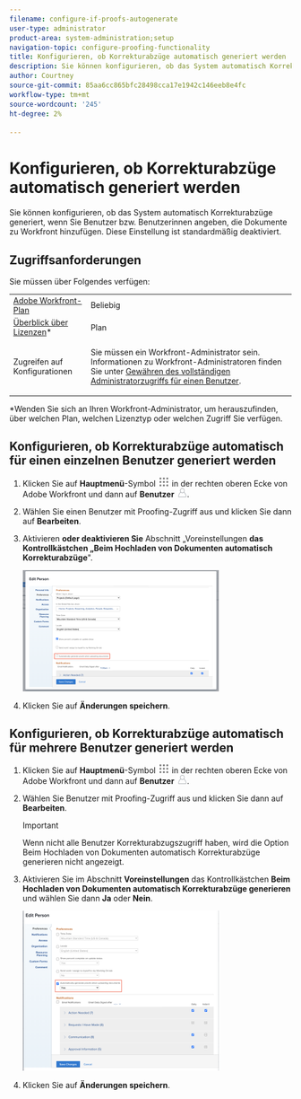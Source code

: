 ```yaml
---
filename: configure-if-proofs-autogenerate
user-type: administrator
product-area: system-administration;setup
navigation-topic: configure-proofing-functionality
title: Konfigurieren, ob Korrekturabzüge automatisch generiert werden
description: Sie können konfigurieren, ob das System automatisch Korrekturabzüge generiert, wenn Sie Benutzer bzw. Benutzerinnen angeben, die Dokumente zu Workfront hinzufügen. Diese Einstellung ist standardmäßig deaktiviert.
author: Courtney
source-git-commit: 85aa6cc865bfc28498cca17e1942c146eeb8e4fc
workflow-type: tm+mt
source-wordcount: '245'
ht-degree: 2%

---
```



# Konfigurieren, ob Korrekturabzüge automatisch generiert werden

Sie können konfigurieren, ob das System automatisch Korrekturabzüge generiert, wenn Sie Benutzer bzw. Benutzerinnen angeben, die Dokumente zu Workfront hinzufügen. Diese Einstellung ist standardmäßig deaktiviert.

## Zugriffsanforderungen

Sie müssen über Folgendes verfügen:

<table style="table-layout:auto"> 
 <col> 
 <col> 
 <tbody> 
  <tr> 
   <td role="rowheader"><a href="https://www.workfront.com/plans" target="_blank">Adobe Workfront-Plan</a> </td> 
   <td>Beliebig</td> 
  </tr> 
  <tr> 
   <td role="rowheader"><a href="../../../administration-and-setup/add-users/access-levels-and-object-permissions/wf-licenses.md" class="MCXref xref">Überblick über Lizenzen</a>*</td> 
   <td>Plan</td> 
  </tr> 
  <tr> 
   <td role="rowheader">Zugreifen auf Konfigurationen</td> 
   <td> <p>Sie müssen ein Workfront-Administrator sein. Informationen zu Workfront-Administratoren finden Sie unter <a href="../../../administration-and-setup/add-users/configure-and-grant-access/grant-a-user-full-administrative-access.md" class="MCXref xref">Gewähren des vollständigen Administratorzugriffs für einen Benutzer</a>.</p> </td> 
  </tr> 
 </tbody> 
</table>

&#42;Wenden Sie sich an Ihren Workfront-Administrator, um herauszufinden, über welchen Plan, welchen Lizenztyp oder welchen Zugriff Sie verfügen.

## Konfigurieren, ob Korrekturabzüge automatisch für einen einzelnen Benutzer generiert werden

1. Klicken Sie auf **Hauptmenü**-Symbol ![Hauptmenüsymbol](assets/main-menu-icon.png) in der rechten oberen Ecke von Adobe Workfront und dann auf **Benutzer** ![Benutzer](assets/users-icon-in-main-menu.png).
1. Wählen Sie einen Benutzer mit Proofing-Zugriff aus und klicken Sie dann auf **Bearbeiten**.
1. Aktivieren **oder deaktivieren Sie** Abschnitt „Voreinstellungen **das Kontrollkästchen „Beim Hochladen von Dokumenten automatisch Korrekturabzüge**&quot;.

   ![Korrekturabzüge automatisch generieren](assets/autogenerate-proofs-350x216.png)

1. Klicken Sie auf **Änderungen speichern**.

## Konfigurieren, ob Korrekturabzüge automatisch für mehrere Benutzer generiert werden

1. Klicken Sie auf **Hauptmenü**-Symbol ![Hauptmenüsymbol](assets/main-menu-icon.png) in der rechten oberen Ecke von Adobe Workfront und dann auf **Benutzer** ![Benutzersymbol](assets/users-icon-in-main-menu.png).
1. Wählen Sie Benutzer mit Proofing-Zugriff aus und klicken Sie dann auf **Bearbeiten**.

   >[!IMPORTANT]
   >
   >Wenn nicht alle Benutzer Korrekturabzugszugriff haben, wird die Option Beim Hochladen von Dokumenten automatisch Korrekturabzüge generieren nicht angezeigt.

1. Aktivieren Sie im Abschnitt **Voreinstellungen** das Kontrollkästchen **Beim Hochladen von Dokumenten automatisch Korrekturabzüge generieren** und wählen Sie dann **Ja** oder **Nein**.

   ![Korrekturabzüge für die automatische Massengenerierung](assets/autogenerate-proofs-bulk-350x285.png)

1. Klicken Sie auf **Änderungen speichern**.

